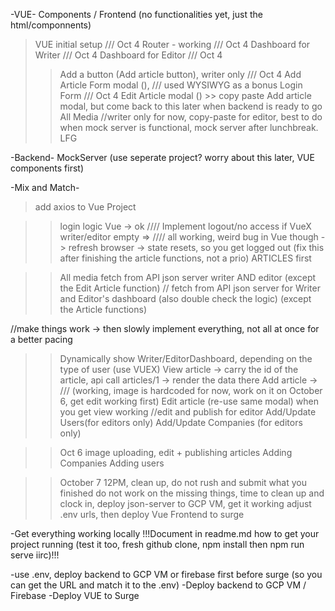 -VUE-
Components / Frontend (no functionalities yet, just the html/componnents)
>VUE initial setup ///  Oct 4
>Router - working ///  Oct 4
>Dashboard for Writer ///  Oct 4
>Dashboard for Editor ///  Oct 4
>>Add a button (Add article button), writer only ///  Oct 4
>>Add Article Form modal (), /// used WYSIWYG as a bonus
>>Login Form /// Oct 4
>>Edit Article modal () >> copy paste Add article modal, but come back to this later when backend is ready to go
>>All Media //writer only for now, copy-paste for editor, best to do when mock server is functional, mock server after lunchbreak. LFG




-Backend-
MockServer (use seperate project? worry about this later, VUE components first)




-Mix and Match-
>add axios to Vue Project

>>login logic Vue -> ok ////
>>Implement logout/no access if VueX writer/editor empty => ////
>>all working, weird bug in Vue though -> refresh browser -> state resets, so you get logged out (fix this after finishing the article functions, not a prio) ARTICLES first

>>All media fetch from API json server writer AND editor (except the Edit Article function) //
>>fetch from API json server for Writer and Editor's dashboard (also double check the logic) (except the Article functions) 

//make things work -> then slowly implement everything, not all at once for a better pacing
>>Dynamically show Writer/EditorDashboard, depending on the type of user (use VUEX)
>>View article -> carry the id of the article, api call articles/1 -> render the data there 
>>Add article  -> /// (working, image is hardcoded for now, work on it on October 6, get edit working first)
>>Edit article (re-use same modal) when you get view working //edit and publish for editor
>>Add/Update Users(for editors only)
>>Add/Update Companies (for editors only)

>>Oct 6
image uploading, edit + publishing articles
Adding Companies
Adding users

>>October 7 12PM, clean up, do not rush and submit what you finished
>>do not work on the missing things, time to clean up and clock in, deploy json-server to GCP VM, get it working
>>adjust .env urls, then deploy Vue Frontend to surge 

-Get everything working locally
!!!Document in readme.md how to get your project running (test it too, fresh github clone, npm install then npm run serve iirc)!!!

-use .env, deploy backend to GCP VM or firebase first before surge (so you can get the URL and match it to the .env)
-Deploy backend to GCP VM / Firebase
-Deploy VUE to Surge 

